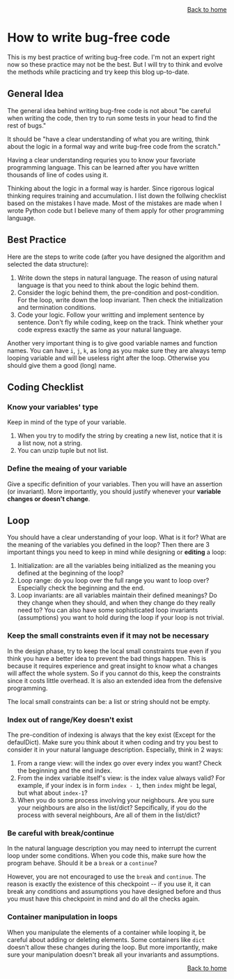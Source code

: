 <div align="right">
    <a class="btn" href="https://ruoxiqin.github.io">Back to home</a>
</div>

# How to write bug-free code

This is my best practice of writing bug-free code.
I'm not an expert right now so these practice may not be the best.
But I will try to think and evolve the methods while practicing and try keep this blog up-to-date.

## General Idea

The general idea behind writing bug-free code is not about
"be careful when writing the code,
then try to run some tests in your head to find the rest of bugs."

It should be
"have a clear understanding of what you are writing,
think about the logic in a formal way and write bug-free code from the scratch."

Having a clear understanding requries you to know your favoriate programming language.
This can be learned after you have written thousands of line of codes using it.

Thinking about the logic in a formal way is harder.
Since rigorous logical thinking requires training and accumulation.
I list down the follwing checklist based on the mistakes I have made.
Most of the mistakes are made when I wrote Python code but I believe many of them apply for other programming language.

## Best Practice

Here are the steps to write code (after you have designed the algorithm and selected the data structure):

1. Write down the steps in natural language.
The reason of using natural language is that you need to think about the logic behind them.
1. Consider the logic behind them, the pre-condition and post-condition.
For the loop, write down the loop invariant.
Then check the initialization and termination conditions.
1. Code your logic.
Follow your writting and implement sentence by sentence.
Don't fly while coding, keep on the track.
Think whether your code express exactly the same as your natural language.

Another very important thing is to give good variable names and function names.
You can have ``i``, ``j``, ``k``, as long as you make sure they are always temp looping variable and will be useless right after the loop.
Otherwise you should give them a good (long) name.

## Coding Checklist

### Know your variables' type
Keep in mind of the type of your variable.
1. When you try to modify the string by creating a new list,
notice that it is a list now, not a string.
2. You can unzip tuple but not list.

### Define the meaing of your variable
Give a specific definition of your variables.
Then you will have an assertion (or invariant).
More importantly, you should justify whenever your **variable changes or doesn't change**.

## Loop
You should have a clear understanding of your loop.
What is it for?
What are the meaning of the variables you defined in the loop?
Then there are 3 important things you need to keep in mind while designing or **editing** a loop:
1. Initialization: are all the variables being initialized as the meaning you defined at the beginning of the loop?
1. Loop range: do you loop over the full range you want to loop over?
Especially check the beginning and the end.
2. Loop invariants:
are all variables maintain their defined meanings?
Do they change when they should, and when they change do they really need to?
You can also have some sophisticated loop invariants (assumptions) you want to hold during the loop if your loop is not trivial.

### Keep the small constraints even if it may not be necessary
In the design phase,
try to keep the local small constraints true even if you think you have a better idea to prevent the bad things happen.
This is because it requires experience and great insight to know what a changes will affect the whole system.
So if you cannot do this,
keep the constraints since it costs little overhead.
It is also an extended idea from the defensive programming.

The local small constraints can be:
a list or string should not be empty.

### Index out of range/Key doesn't exist
The pre-condition of indexing is always that the key exist (Except for the defaulDict).
Make sure you think about it when coding and try you best to consider it in your natural language description.
Especially, think in 2 ways:
1. From a range view:
will the index go over every index you want?
Check the beginning and the end index.
2. From the index variable itself's view:
is the index value always valid?
For example,
if your index is in form ``index - 1``,
then ``index`` might be legal,
but what about ``index-1``?
3. When you do some process involving your neighbours.
Are you sure your neighbours are also in the list/dict?
Sepcifically, if you do the process with several neighbours,
Are all of them in the list/dict?

### Be careful with break/continue
In the natural language description you may need to interrupt the current loop under some conditions.
When you code this,
make sure how the program behave.
Should it be a ``break`` or a ``continue``?

However, you are not encouraged to use the ``break`` and ``continue``.
The reason is exactly the existence of this checkpoint -- if you use it,
it can break any conditions and assumptions you have designed before and thus you must have this checkpoint in mind and do all the checks again.

### Container manipulation in loops
When you manipulate the elements of a container while looping it,
be careful about adding or deleting elements.
Some containers like ``dict`` doesn't allow these changes during the loop.
But more importantly, make sure your manipulation doesn't break all your invariants and assumptions.


<div align="right">
    <a class="btn" href="https://ruoxiqin.github.io">Back to home</a>
</div>

